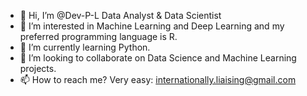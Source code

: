 - 👋 Hi, I’m @Dev-P-L Data Analyst & Data Scientist
- 👀 I’m interested in Machine Learning and Deep Learning and my preferred programming language is R.
- 🌱 I’m currently learning Python.
- 💞️ I’m looking to collaborate on Data Science and Machine Learning projects. 
- 📫 How to reach me? Very easy: internationally.liaising@gmail.com

<!---
Dev-P-L/Dev-P-L is a ✨ special ✨ repository because its `README.md` (this file) appears on your GitHub profile.
You can click the Preview link to take a look at your changes.
--->
